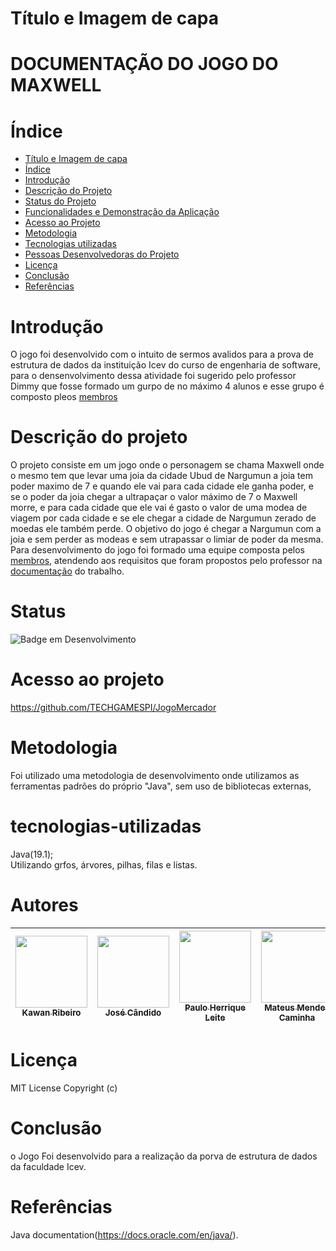 # Título e Imagem de capa

# DOCUMENTAÇÃO DO JOGO DO MAXWELL



# Índice 

* [Título e Imagem de capa](#Título-e-Imagem-de-capa)
* [Índice](#índice)
* [Introdução](#introcução)
* [Descrição do Projeto](#descrição-do-projeto)
* [Status do Projeto](#status)
* [Funcionalidades e Demonstração da Aplicação](#funcionalidades-e-demonstração-da-aplicação)
* [Acesso ao Projeto](#acesso-ao-projeto)
* [Metodologia](#metodologia)
* [Tecnologias utilizadas](#tecnologias-utilizadas)
* [Pessoas Desenvolvedoras do Projeto](#Autores)
* [Licença](#licença)
* [Conclusão](#conclusão)
* [Referências](#referências)



# Introdução
O jogo foi desenvolvido com o intuito de sermos avalidos para a prova de estrutura de dados da instituição Icev do curso de engenharia de
software, para o densenvolvimento dessa atividade foi sugerido pelo professor Dimmy que fosse formado um gurpo de no máximo 4 alunos e esse
grupo é composto pleos [membros](#Autores) 


# Descrição do projeto
O projeto consiste em um jogo onde o personagem se chama Maxwell onde o mesmo tem que levar uma joia da cidade Ubud de Nargumun 
a joia tem poder maximo de 7 e quando ele vai para cada cidade ele ganha poder, e se o poder da joia chegar a ultrapaçar o valor
máximo de 7 o Maxwell morre, e para cada cidade que ele vai é gasto o valor de uma modea de viagem por cada cidade e se ele chegar 
a cidade de Nargumun zerado de moedas ele também perde. O objetivo do jogo é chegar a Nargumun com a joia e sem perder as modeas e
sem utrapassar o limiar de poder da mesma. Para desenvolvimento do jogo foi formado uma equipe composta pelos [membros](#Autores),
atendendo aos requisitos que foram propostos pelo professor na [documentação](https://drive.google.com/file/d/1LlP7Q7rZ6qFFT5Ft-sDwsZiShFIj61_V/view?usp=sharing) do trabalho.


 
# Status
![Badge em Desenvolvimento](http://img.shields.io/static/v1?label=STATUS&message=EM%20DESENVOLVIMENTO&color=GREEN&style=for-the-badge)

# Acesso ao projeto
https://github.com/TECHGAMESPI/JogoMercador

# Metodologia
Foi utilizado uma metodologia de desenvolvimento onde utilizamos as ferramentas padrões do próprio "Java", sem uso de bibliotecas externas, 

# tecnologias-utilizadas
Java(19.1);<br>
Utilizando grfos, árvores, pilhas, filas e listas.</br>

# Autores

| [<img src="https://cdn.discordapp.com/attachments/854391678549622786/1121178281241223178/kuc0zk.jpeg" width=115><br><sub>Kawan Ribeiro</sub>](https://github.com/kwan2004) |  [<img src="https://avatars.githubusercontent.com/u/114101679?v=4" width=115><br><sub>José Cândido</sub>](https://github.com/TECHGAMESPI) | [<img src="" width=115><br><sub>Paulo Herrique Leite</sub>](https://github.com/alexfelipe) | [<img src="https://cdn.discordapp.com/attachments/854391678549622786/1121502690812383292/image.png" width=115><br><sub>Mateus Mendes Caminha</sub>](https://github.com/alexfelipe) | 
| :---: | :---: | :---: | :---: |
# Licença
MIT License Copyright (c)

# Conclusão
o Jogo Foi desenvolvido para a realização da porva de estrutura de dados da faculdade Icev.

# Referências
Java documentation(https://docs.oracle.com/en/java/).
